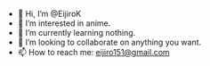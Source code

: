 - 👋 Hi, I’m @EijiroK
- 👀 I’m interested in anime.
- 🌱 I’m currently learning nothing.
- 💞️ I’m looking to collaborate on anything you want.
- 📫 How to reach me: eijiro151@gmail.com

<!---
EijiroK/EijiroK is a ✨ special ✨ repository because its `README.md` (this file) appears on your GitHub profile.
You can click the Preview link to take a look at your changes.
--->
